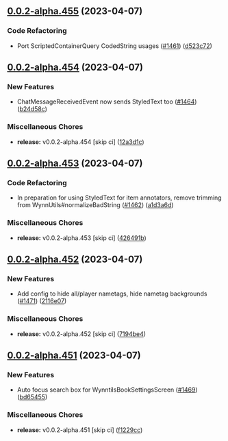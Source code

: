 ## [0.0.2-alpha.455](https://github.com/Wynntils/Artemis/compare/v0.0.2-alpha.454...v0.0.2-alpha.455) (2023-04-07)


### Code Refactoring

* Port ScriptedContainerQuery CodedString usages ([#1461](https://github.com/Wynntils/Artemis/issues/1461)) ([d523c72](https://github.com/Wynntils/Artemis/commit/d523c728e43b61c4e1382d1e56b5a5db1d73d29d))

## [0.0.2-alpha.454](https://github.com/Wynntils/Artemis/compare/v0.0.2-alpha.453...v0.0.2-alpha.454) (2023-04-07)


### New Features

* ChatMessageReceivedEvent now sends StyledText too ([#1464](https://github.com/Wynntils/Artemis/issues/1464)) ([b24d58c](https://github.com/Wynntils/Artemis/commit/b24d58c9386f1d7b40ff487dd198969e355b0d36))


### Miscellaneous Chores

* **release:** v0.0.2-alpha.454 [skip ci] ([12a3d1c](https://github.com/Wynntils/Artemis/commit/12a3d1c104f4872532c9671fd37f54e7a49b9c73))

## [0.0.2-alpha.453](https://github.com/Wynntils/Artemis/compare/v0.0.2-alpha.452...v0.0.2-alpha.453) (2023-04-07)


### Code Refactoring

* In preparation for using StyledText for item annotators, remove trimming from WynnUtils#normalizeBadString ([#1462](https://github.com/Wynntils/Artemis/issues/1462)) ([a1d3a6d](https://github.com/Wynntils/Artemis/commit/a1d3a6d4b512c11bd44b2d5c1d58712227aec437))


### Miscellaneous Chores

* **release:** v0.0.2-alpha.453 [skip ci] ([426491b](https://github.com/Wynntils/Artemis/commit/426491b5b794254245be4f71bcdc319711f8aee8))

## [0.0.2-alpha.452](https://github.com/Wynntils/Artemis/compare/v0.0.2-alpha.451...v0.0.2-alpha.452) (2023-04-07)


### New Features

* Add config to hide all/player nametags, hide nametag backgrounds ([#1471](https://github.com/Wynntils/Artemis/issues/1471)) ([2116e07](https://github.com/Wynntils/Artemis/commit/2116e07a60d78e694607dfbf1f5321d3b3748ed1))


### Miscellaneous Chores

* **release:** v0.0.2-alpha.452 [skip ci] ([7194be4](https://github.com/Wynntils/Artemis/commit/7194be403457cf88049e0baa0adb5bbb8f33ec85))

## [0.0.2-alpha.451](https://github.com/Wynntils/Artemis/compare/v0.0.2-alpha.450...v0.0.2-alpha.451) (2023-04-07)


### New Features

* Auto focus search box for WynntilsBookSettingsScreen ([#1469](https://github.com/Wynntils/Artemis/issues/1469)) ([bd65455](https://github.com/Wynntils/Artemis/commit/bd6545586edbe1072e48ac803ba8afbc6e936c3a))


### Miscellaneous Chores

* **release:** v0.0.2-alpha.451 [skip ci] ([f1229cc](https://github.com/Wynntils/Artemis/commit/f1229ccfdf50d581ebc34c3233c8f888c5460e70))

